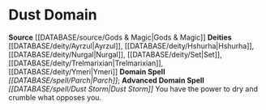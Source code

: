 ﻿---
advanced_apocryphal_spell: null
advanced_domain_spell: '[[DATABASE/spell/Dust Storm|Dust Storm]]'
apocryphal_spell: null
deity:
- '[[DATABASE/deity/Ayrzul|Ayrzul]]'
- '[[DATABASE/deity/Hshurha|Hshurha]]'
- '[[DATABASE/deity/Nurgal|Nurgal]]'
- '[[DATABASE/deity/Set|Set]]'
- '[[DATABASE/deity/Trelmarixian|Trelmarixian]]'
- '[[DATABASE/deity/Ymeri|Ymeri]]'
domain:
- '[[DATABASE/domain/Dust Domain|Dust]]'
domain_spell: '[[DATABASE/spell/Parch|Parch]]'
id: '44'
name: Dust Domain
rarity: Common
rus_type_level: null
source: '[[DATABASE/source/Gods & Magic|Gods & Magic]]'
trait: null
type: Domain

---
# Dust Domain

**Source** [[DATABASE/source/Gods & Magic|Gods & Magic]] 
**Deities** [[DATABASE/deity/Ayrzul|Ayrzul]], [[DATABASE/deity/Hshurha|Hshurha]], [[DATABASE/deity/Nurgal|Nurgal]], [[DATABASE/deity/Set|Set]], [[DATABASE/deity/Trelmarixian|Trelmarixian]], [[DATABASE/deity/Ymeri|Ymeri]]
**Domain Spell** _[[DATABASE/spell/Parch|Parch]]_; **Advanced Domain Spell** _[[DATABASE/spell/Dust Storm|Dust Storm]]_
You have the power to dry and crumble what opposes you.